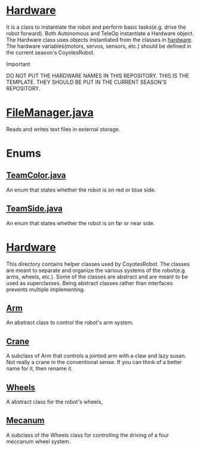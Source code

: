 # [Hardware](./Hardware.java)

It is a class to instantiate the robot and perform basic tasks(e.g. drive the robot forward).
Both Autonomous and TeleOp instantiate a Hardware object.
The Hardware class uses objects instantiated from the classes in [hardware](./hardware).
The hardware variables(motors, servos, sensors, etc.) should be defined in the current season's CoyotesRobot.

> [!Important]
> DO NOT PUT THE HARDWARE NAMES IN THIS REPOSITORY. THIS IS THE TEMPLATE.
> THEY SHOULD BE PUT IN THE CURRENT SEASON'S REPOSITORY.

# [FileManager.java](./FileManager.java)

Reads and writes text files in external storage.

# Enums

## [TeamColor.java](./TeamColor.java)

An enum that states whether the robot is on red or blue side.

## [TeamSide.java](./TeamSide.java)

An enum that states whether the robot is on far or near side.

# [Hardware](./hardware/)

This directory contains helper classes used by CoyotesRobot.
The classes are meant to separate and organize the various systems of the robot(e.g. arms, wheels, etc.).
Some of the classes are abstract and are meant to be used as superclasses.
Being abstract classes rather than interfaces prevents multiple implementing.

## [Arm](./hardware/Arm.java)

An abstract class to control the robot's arm system.

## [Crane](./hardware/Crane.java)

A subclass of Arm that controls a jointed arm with a claw and lazy susan.
Not really a crane in the conventional sense.
If you can think of a better name for it, then rename it.

## [Wheels](./hardware/Wheels.java)

A abstract class for the robot's wheels,

## [Mecanum](./hardware/Mecanum.java)

A subclass of the Wheels class for controlling the driving of a four meccanum wheel system.
